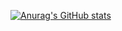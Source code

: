 [![Anurag's GitHub stats](https://github-readme-stats.vercel.app/api?username=luviahehe)](https://github.com/anuraghazra/github-readme-stats)
